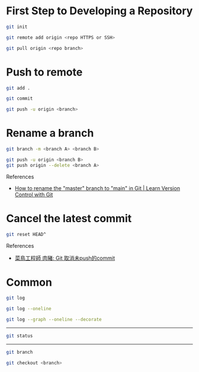 # First Step to Developing a Repository

```bash
git init
```

```bash
git remote add origin <repo HTTPS or SSH>
```

```bash
git pull origin <repo branch>
```

# Push to remote

```bash
git add .
```

```bash
git commit
```

```bash
git push -u origin <branch>
```

# Rename a branch

```bash
git branch -m <branch A> <branch B>
```

```bash
git push -u origin <branch B>
git push origin --delete <branch A>
```

References
- [How to rename the "master" branch to "main" in Git | Learn Version Control with Git](https://www.git-tower.com/learn/git/faq/git-rename-master-to-main)

# Cancel the latest commit

```bash
git reset HEAD^
```

References
- [菜鳥工程師 肉豬: Git 取消未push的commit](https://matthung0807.blogspot.com/2021/07/git-cancel-last-unpushed-local-commit.html)

# Common

```bash
git log
```

```bash
git log --oneline
```

```bash
git log --graph --oneline --decorate
```

---

```bash
git status
```

---

```bash
git branch
```

```bash
git checkout <branch>
```
